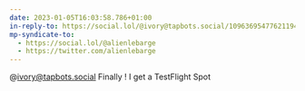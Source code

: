 ```yaml
---
date: 2023-01-05T16:03:58.786+01:00
in-reply-to: https://social.lol/@ivory@tapbots.social/109636954776211948
mp-syndicate-to:
  - https://social.lol/@alienlebarge
  - https://twitter.com/alienlebarge
---
```

@ivory@tapbots.social Finally ! I get a TestFlight Spot
